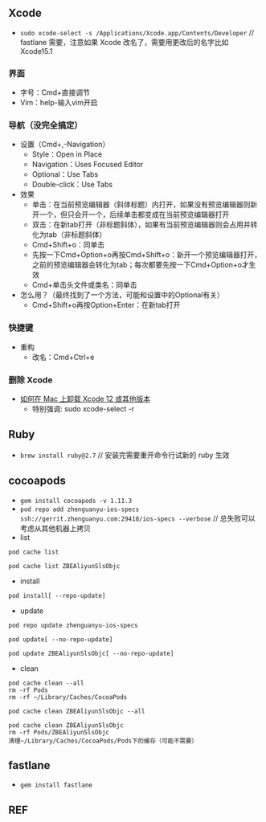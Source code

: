 ## Xcode
- `sudo xcode-select -s /Applications/Xcode.app/Contents/Developer` // fastlane 需要，注意如果 Xcode 改名了，需要用更改后的名字比如 Xcode15.1

### 界面
- 字号：Cmd+直接调节
- Vim：help-输入vim开启

### 导航（没完全搞定）
- 设置（Cmd+,-Navigation）
    - Style：Open in Place
    - Navigation：Uses Focused Editor
    - Optional：Use Tabs
    - Double-click：Use Tabs
- 效果
    - 单击：在当前预览编辑器（斜体标题）内打开，如果没有预览编辑器则新开一个，但只会开一个，后续单击都变成在当前预览编辑器打开
    - 双击：在新tab打开（非标题斜体），如果有当前预览编辑器则会占用并转化为tab（非标题斜体）
    - Cmd+Shift+o：同单击
    - 先按一下Cmd+Option+o再按Cmd+Shift+o：新开一个预览编辑器打开，之前的预览编辑器会转化为tab；每次都要先按一下Cmd+Option+o才生效
    - Cmd+单击头文件或类名：同单击
- 怎么用？（最终找到了一个方法，可能和设置中的Optional有关）
    - Cmd+Shift+o再按Option+Enter：在新tab打开

### 快捷键
- 重构
    - 改名：Cmd+Ctrl+e

### 删除 Xcode
- [如何在 Mac 上卸载 Xcode 12 或其他版本](https://www.imymac.com/zh-CN/mac-uninstaller/uninstall-xcode-on-mac.html)
    - 特别强调: sudo xcode-select -r

## Ruby
- `brew install ruby@2.7` // 安装完需要重开命令行试新的 ruby 生效

## cocoapods
- `gem install cocoapods -v 1.11.3`
- `pod repo add zhenguanyu-ios-specs ssh://gerrit.zhenguanyu.com:29418/ios-specs --verbose` // 总失败可以考虑从其他机器上拷贝
- list
```
pod cache list

pod cache list ZBEAliyunSlsObjc
```
- install
```
pod install[ --repo-update]
```
- update
```
pod repo update zhenguanyu-ios-specs

pod update[ --no-repo-update]

pod update ZBEAliyunSlsObjc[ --no-repo-update]
```
- clean
```
pod cache clean --all
rm -rf Pods
rm -rf ~/Library/Caches/CocoaPods

pod cache clean ZBEAliyunSlsObjc --all

pod cache clean ZBEAliyunSlsObjc
rm -rf Pods/ZBEAliyunSlsObjc
清理~/Library/Caches/CocoaPods/Pods下的缓存（可能不需要）
```

## fastlane
- `gem install fastlane`

## REF
